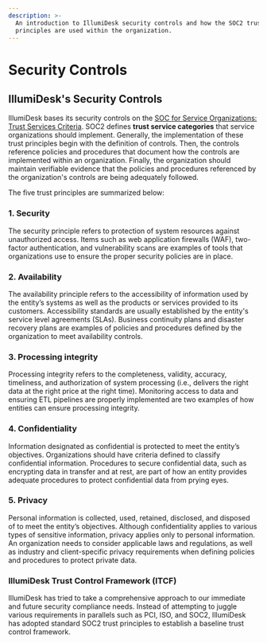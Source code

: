 ```yaml
---
description: >-
  An introduction to IllumiDesk security controls and how the SOC2 trust
  principles are used within the organization.
---
```


# Security Controls

## IllumiDesk's Security Controls <a id="gitlabs-security-controls"></a>

IllumiDesk bases its security controls on the [SOC for Service Organizations: Trust Services Criteria](https://www.aicpa.org/interestareas/frc/assuranceadvisoryservices/serviceorganization-smanagement.html). SOC2 defines **trust service categories** that service organizations should implement. Generally, the implementation of these trust principles begin with the definition of controls. Then, the controls reference policies and procedures that document how the controls are implemented within an organization. Finally, the organization should maintain verifiable evidence that the policies and procedures referenced by the organization's controls are being adequately followed.

The five trust principles are summarized below:

### **1. Security**

The security principle refers to protection of system resources against unauthorized access. Items such as web application firewalls \(WAF\), two-factor authentication, and vulnerability scans are examples of tools that organizations use to ensure the proper security policies are in place.

### **2. Availability**

The availability principle refers to the accessibility of information used by the entity’s systems as well as the products or services provided to its customers. Accessibility standards are usually established by the entity's service level agreements \(SLAs\). Business continuity plans and disaster recovery plans are examples of policies and procedures defined by the organization to meet availability controls.

### **3. Processing integrity**

Processing integrity refers to the completeness, validity, accuracy, timeliness, and authorization of system processing \(i.e., delivers the right data at the right price at the right time\). Monitoring access to data and ensuring ETL pipelines are properly implemented are two examples of how entities can ensure processing integrity.

### **4. Confidentiality**

Information designated as confidential is protected to meet the entity’s objectives. Organizations should have criteria defined to classify confidential information. Procedures to secure confidential data, such as encrypting data in transfer and at rest, are part of how an entity provides adequate procedures to protect confidential data from prying eyes.

### **5. Privacy**

Personal information is collected, used, retained, disclosed, and disposed of to meet the entity’s objectives. Although confidentiality applies to various types of sensitive information, privacy applies only to personal information. An organization needs to consider applicable laws and regulations, as well as industry and client-specific privacy requirements when defining policies and procedures to protect private data.

### IllumiDesk Trust Control Framework \(ITCF\) <a id="gitlab-control-framework-gcf"></a>

IllumiDesk has tried to take a comprehensive approach to our immediate and future security compliance needs. Instead of attempting to juggle various requirements in parallels such as PCI, ISO, and SOC2, IllumiDesk has adopted standard SOC2 trust principles to establish a baseline trust control framework.  




